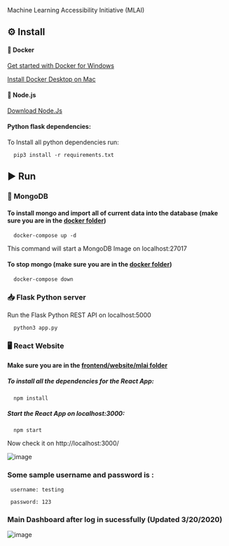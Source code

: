 Machine Learning Accessibility Initiative (MLAI)



## :gear:	 Install
#### :whale:	Docker
  [Get started with Docker for Windows](https://docs.docker.com/docker-for-windows/)
  
  [Install Docker Desktop on Mac](https://docs.docker.com/docker-for-mac/install/)
  
#### :large_orange_diamond:	Node.js
  [Download Node.Js](https://nodejs.org/en/download/)
  
#### Python flask dependencies: 
  To Install all python dependencies run: 
  
      pip3 install -r requirements.txt

## :arrow_forward: Run

  ### :leaves:	MongoDB
  
  #### To install mongo and import all of current data into the database (make sure you are in the [docker folder](https://github.com/justinphan3110/MLAI-EECS393/tree/master/docker))
  
      docker-compose up -d
      
 This command will start a MongoDB Image on localhost:27017
  
  #### To stop mongo  (make sure you are in the [docker folder](https://github.com/justinphan3110/MLAI-EECS393/tree/master/docker))
  
      docker-compose down
  
  ### :inbox_tray:	Flask Python server
    
  Run the Flask Python REST API on localhost:5000
  
      python3 app.py
      
  ### :desktop_computer: React Website
  
  #### Make sure you are in the [frontend/website/mlai folder](https://github.com/justinphan3110/MLAI-EECS393/tree/master/frontend/website/mlai)
  
  ##### To install all the dependencies for the React App:
  
      npm install
  
  ##### Start the React App on localhost:3000:
  
      npm start
   
  Now check it on http://localhost:3000/
  
  ![image](https://user-images.githubusercontent.com/44376091/77139783-be8a9280-6a4d-11ea-8725-06ee3092521d.png)

  ### Some sample username and password is :
    
     username: testing 
    
     password: 123
     
  ### Main Dashboard after log in sucessfully (Updated 3/20/2020)
  
  ![image](https://user-images.githubusercontent.com/44376091/77140059-aebf7e00-6a4e-11ea-822c-76951a385a5d.png)

    
